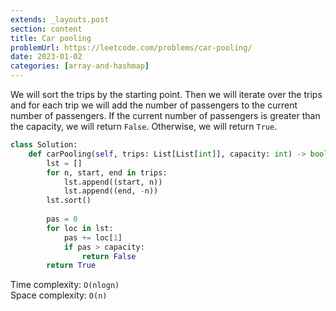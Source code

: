 ```yaml
---
extends: _layouts.post
section: content
title: Car pooling
problemUrl: https://leetcode.com/problems/car-pooling/
date: 2023-01-02
categories: [array-and-hashmap]
---
```


We will sort the trips by the starting point. Then we will iterate over the trips and for each trip we will add the number of passengers to the current number of passengers. If the current number of passengers is greater than the capacity, we will return `False`. Otherwise, we will return `True`.

```python
class Solution:
    def carPooling(self, trips: List[List[int]], capacity: int) -> bool:
        lst = []
        for n, start, end in trips:
            lst.append((start, n))
            lst.append((end, -n))
        lst.sort()
        
        pas = 0
        for loc in lst:
            pas += loc[1]
            if pas > capacity:
                return False
        return True
```

Time complexity: `O(nlogn)` <br/>
Space complexity: `O(n)`